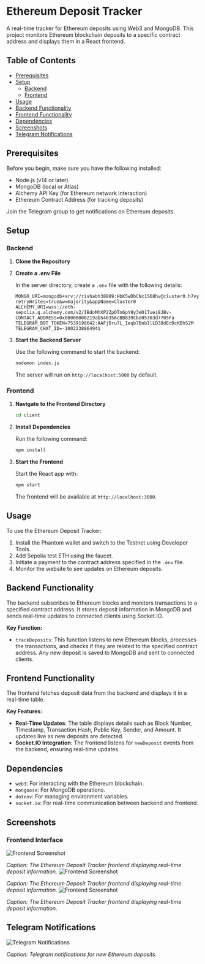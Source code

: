 # Ethereum Deposit Tracker

A real-time tracker for Ethereum deposits using Web3 and MongoDB. This project monitors Ethereum blockchain deposits to a specific contract address and displays them in a React frontend.

## Table of Contents

- [Prerequisites](#prerequisites)
- [Setup](#setup)
  - [Backend](#backend)
  - [Frontend](#frontend)
- [Usage](#usage)
- [Backend Functionality](#backend-functionality)
- [Frontend Functionality](#frontend-functionality)
- [Dependencies](#dependencies)
- [Screenshots](#screenshots)
- [Telegram Notifications](#telegram-notifications)

## Prerequisites

Before you begin, make sure you have the following installed:

- Node.js (v14 or later)
- MongoDB (local or Atlas)
- Alchemy API Key (for Ethereum network interaction)
- Ethereum Contract Address (for tracking deposits)

Join the Telegram group to get notifications on Ethereum deposits.

## Setup

### Backend

1. **Clone the Repository**

2. **Create a .env File**

   In the server directory, create a `.env` file with the following details:

   ```
   MONGO_URI=mongodb+srv://rishabh38889:HbK5wDbCNx1S68hv@cluster0.h7vy0.mongodb.net/?retryWrites=true&w=majority&appName=Cluster0
   ALCHEMY_URI=wss://eth-sepolia.g.alchemy.com/v2/IBdoMhXP2ZpDTn6pY8y3eD1Tuei8JBv-
   CONTACT_ADDRESS=0x00000000219ab540356cBB839Cbe05303d7705Fa
   TELEGRAM_BOT_TOKEN=7539198642:AAFjDru7L_Ieqb7BnbIlLD38dEd9cKBhS2M
   TELEGRAM_CHAT_ID=-1002238864941
   ```

3. **Start the Backend Server**

   Use the following command to start the backend:

   ```bash
   nodemon index.js
   ```

   The server will run on `http://localhost:5000` by default.

### Frontend

1. **Navigate to the Frontend Directory**

   ```bash
   cd client
   ```

2. **Install Dependencies**

   Run the following command:

   ```bash
   npm install
   ```

3. **Start the Frontend**

   Start the React app with:

   ```bash
   npm start
   ```

   The frontend will be available at `http://localhost:3000`.

## Usage

To use the Ethereum Deposit Tracker:

1. Install the Phantom wallet and switch to the Testnet using Developer Tools.
2. Add Sepolia test ETH using the faucet.
3. Initiate a payment to the contract address specified in the `.env` file.
4. Monitor the website to see updates on Ethereum deposits.

## Backend Functionality

The backend subscribes to Ethereum blocks and monitors transactions to a specified contract address. It stores deposit information in MongoDB and sends real-time updates to connected clients using Socket.IO.

**Key Function:**

- `trackDeposits`: This function listens to new Ethereum blocks, processes the transactions, and checks if they are related to the specified contract address. Any new deposit is saved to MongoDB and sent to connected clients.

## Frontend Functionality

The frontend fetches deposit data from the backend and displays it in a real-time table.

**Key Features:**

- **Real-Time Updates**: The table displays details such as Block Number, Timestamp, Transaction Hash, Public Key, Sender, and Amount. It updates live as new deposits are detected.
- **Socket.IO Integration**: The frontend listens for `newDeposit` events from the backend, ensuring real-time updates.

## Dependencies

- `web3`: For interacting with the Ethereum blockchain.
- `mongoose`: For MongoDB operations.
- `dotenv`: For managing environment variables.
- `socket.io`: For real-time communication between backend and frontend.

## Screenshots

### Frontend Interface

![Frontend Screenshot](https://github.com/VyasRishabh/LuganodesTask/blob/master/IMG1.png)

*Caption: The Ethereum Deposit Tracker frontend displaying real-time deposit information.*
![Frontend Screenshot](https://github.com/VyasRishabh/LuganodesTask/blob/master/IMG2.png)

*Caption: The Ethereum Deposit Tracker frontend displaying real-time deposit information.*
![Frontend Screenshot](https://github.com/VyasRishabh/LuganodesTask/blob/master/IMG3.png)

*Caption: The Ethereum Deposit Tracker frontend displaying real-time deposit information.*

## Telegram Notifications

![Telegram Notifications](https://github.com/VyasRishabh/LuganodesTask/blob/master/IMG4.PNG)

*Caption: Telegram notifications for new Ethereum deposits.*


